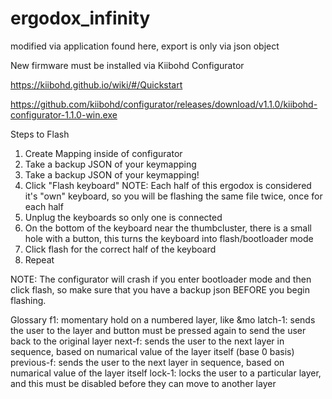 # ergodox_infinity

modified via application found here, export is only via json object

New firmware must be installed via Kiibohd Configurator

https://kiibohd.github.io/wiki/#/Quickstart

https://github.com/kiibohd/configurator/releases/download/v1.1.0/kiibohd-configurator-1.1.0-win.exe

Steps to Flash
1) Create Mapping inside of configurator
2) Take a backup JSON of your keymapping
3) Take a backup JSON of your keymapping!
4) Click "Flash keyboard"
    NOTE: Each half of this ergodox is considered it's "own" keyboard, so you will be flashing the same file twice, once for each half
5) Unplug the keyboards so only one is connected
6) On the bottom of the keyboard near the thumbcluster, there is a small hole with a button, this turns the keyboard into flash/bootloader mode
7) Click flash for the correct half of the keyboard
8) Repeat

NOTE: The configurator will crash if you enter bootloader mode and then click flash, so make sure that you have a backup json BEFORE you begin flashing.

Glossary
f1: momentary hold on a numbered layer, like &mo
latch-1: sends the user to the layer and button must be pressed again to send the user back to the original layer
next-f: sends the user to the next layer in sequence, based on numarical value of the layer itself (base 0 basis)
previous-f: sends the user to the next layer in sequence, based on numarical value of the layer itself
lock-1: locks the user to a particular layer, and this must be disabled before they can move to another layer